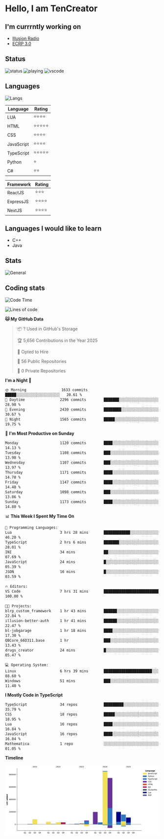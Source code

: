 # Hello, I am TenCreator

## I'm currrntly working on
- [Illusion Radio](https://illusionradio.co.uk/)
- [ECRP 3.0](http://github.com/Emerald-Coast-Roleplay/)

## Status
![status](https://api.statusbadges.me/badge/status/518334475038359555?simple=true&style=for-the-badge)
![playing](https://api.statusbadges.me/badge/playing/518334475038359555?style=for-the-badge)
![vscode](https://api.statusbadges.me/badge/vscode/518334475038359555?style=for-the-badge)

## Languages
![Langs](https://github-readme-stats.vercel.app/api/top-langs/?username=tencreator&layout=compact&theme=radical)


|Language|Rating|
|--------|------|
|LUA|⭐️⭐️⭐️⭐️|
|HTML|⭐️⭐️⭐️⭐️⭐️|
|CSS|⭐️⭐️⭐️⭐️|
|JavaScript|⭐️⭐️⭐️⭐️|
|TypeScript|⭐️⭐️⭐️⭐️⭐️|
|Python|⭐️|
|C#|⭐️⭐️ |

|Framework|Rating|
|--------|------|
|ReactJS|⭐️⭐️⭐|
|ExpressJS|⭐️⭐️⭐️⭐️|
|NextJS|⭐️⭐️⭐⭐️|

## Languages I would like to learn
- C++
- Java

## Stats
![General](https://github-readme-stats.vercel.app/api?username=tencreator&show_icons=true&theme=radical)

## Coding stats

<!--START_SECTION:waka-->
![Code Time](http://img.shields.io/badge/Code%20Time-713%20hrs%205%20mins-blue)

![Lines of code](https://img.shields.io/badge/From%20Hello%20World%20I%27ve%20Written-2.5%20million%20lines%20of%20code-blue)

**🐱 My GitHub Data** 

> 📦 ? Used in GitHub's Storage 
 > 
> 🏆 5,656 Contributions in the Year 2025
 > 
> 💼 Opted to Hire
 > 
> 📜 56 Public Repositories 
 > 
> 🔑 0 Private Repositories 
 > 
**I'm a Night 🦉** 

```text
🌞 Morning                1633 commits        █████░░░░░░░░░░░░░░░░░░░░   20.61 % 
🌆 Daytime                2296 commits        ███████░░░░░░░░░░░░░░░░░░   28.98 % 
🌃 Evening                2430 commits        ████████░░░░░░░░░░░░░░░░░   30.67 % 
🌙 Night                  1565 commits        █████░░░░░░░░░░░░░░░░░░░░   19.75 % 
```
📅 **I'm Most Productive on Sunday** 

```text
Monday                   1120 commits        ████░░░░░░░░░░░░░░░░░░░░░   14.13 % 
Tuesday                  1108 commits        ███░░░░░░░░░░░░░░░░░░░░░░   13.98 % 
Wednesday                1107 commits        ███░░░░░░░░░░░░░░░░░░░░░░   13.97 % 
Thursday                 1171 commits        ████░░░░░░░░░░░░░░░░░░░░░   14.78 % 
Friday                   1147 commits        ████░░░░░░░░░░░░░░░░░░░░░   14.48 % 
Saturday                 1098 commits        ███░░░░░░░░░░░░░░░░░░░░░░   13.86 % 
Sunday                   1173 commits        ████░░░░░░░░░░░░░░░░░░░░░   14.80 % 
```


📊 **This Week I Spent My Time On** 

```text
💬 Programming Languages: 
Lua                      3 hrs 28 mins       ████████████░░░░░░░░░░░░░   46.20 % 
TypeScript               2 hrs 6 mins        ███████░░░░░░░░░░░░░░░░░░   28.01 % 
INI                      34 mins             ██░░░░░░░░░░░░░░░░░░░░░░░   07.69 % 
JavaScript               24 mins             █░░░░░░░░░░░░░░░░░░░░░░░░   05.39 % 
JSON                     16 mins             █░░░░░░░░░░░░░░░░░░░░░░░░   03.59 % 

🔥 Editors: 
VS Code                  7 hrs 31 mins       █████████████████████████   100.00 % 

🐱‍💻 Projects: 
blrp_custom_framework    1 hr 43 mins        ██████░░░░░░░░░░░░░░░░░░░   22.84 % 
illusion-better-auth     1 hr 41 mins        ██████░░░░░░░░░░░░░░░░░░░   22.47 % 
bl-jobgarage             1 hr 18 mins        ████░░░░░░░░░░░░░░░░░░░░░   17.30 % 
QBCore_66D311.base       1 hr                ███░░░░░░░░░░░░░░░░░░░░░░   13.43 % 
drugs_creator            24 mins             █░░░░░░░░░░░░░░░░░░░░░░░░   05.47 % 

💻 Operating System: 
Linux                    6 hrs 39 mins       ██████████████████████░░░   88.60 % 
Windows                  51 mins             ███░░░░░░░░░░░░░░░░░░░░░░   11.40 % 
```

**I Mostly Code in TypeScript** 

```text
TypeScript               34 repos            █████████░░░░░░░░░░░░░░░░   35.79 % 
CSS                      18 repos            █████░░░░░░░░░░░░░░░░░░░░   18.95 % 
Lua                      16 repos            ████░░░░░░░░░░░░░░░░░░░░░   16.84 % 
JavaScript               16 repos            ████░░░░░░░░░░░░░░░░░░░░░   16.84 % 
Mathematica              1 repo              ░░░░░░░░░░░░░░░░░░░░░░░░░   01.05 % 
```



**Timeline**

![Lines of Code chart](https://raw.githubusercontent.com/tencreator/tencreator/main/assets/bar_graph.png)


<!--END_SECTION:waka-->
